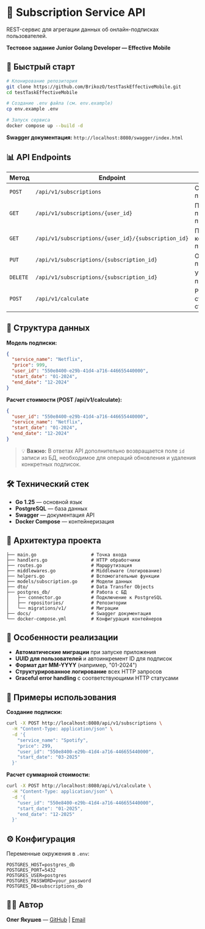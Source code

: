 # 📱 Subscription Service API

REST-сервис для агрегации данных об онлайн-подписках пользователей.

**Тестовое задание Junior Golang Developer — Effective Mobile**

## 🚀 Быстрый старт

```bash
# Клонирование репозитория
git clone https://github.com/BrikozO/testTaskEffectiveMobile.git
cd testTaskEffectiveMobile

# Создание .env файла (см. env.example)
cp env.example .env

# Запуск сервиса
docker compose up --build -d
```

**Swagger документация:** `http://localhost:8080/swagger/index.html`

## 📊 API Endpoints

| Метод | Endpoint | Описание |
|-------|----------|----------|
| `POST` | `/api/v1/subscriptions` | Создать подписку |
| `GET` | `/api/v1/subscriptions/{user_id}` | Получить подписки пользователя |
| `GET` | `/api/v1/subscriptions/{user_id}/{subscription_id}` | Получить конкретную подписку |
| `PUT` | `/api/v1/subscriptions/{subscription_id}` | Обновить подписку |
| `DELETE` | `/api/v1/subscriptions/{subscription_id}` | Удалить подписку |
| `POST` | `/api/v1/calculate` | Рассчитать суммарную стоимость |

## 🔧 Структура данных

**Модель подписки:**
```json
{
  "service_name": "Netflix",
  "price": 999,
  "user_id": "550e8400-e29b-41d4-a716-446655440000",
  "start_date": "01-2024",
  "end_date": "12-2024"
}
```

**Расчет стоимости (POST /api/v1/calculate):**
```json
{
  "user_id": "550e8400-e29b-41d4-a716-446655440000",
  "service_name": "Netflix",
  "start_date": "01-2024", 
  "end_date": "12-2024"
}
```

> 💡 **Важно:** В ответах API дополнительно возвращается поле `id` записи из БД, необходимое для операций обновления и удаления конкретных подписок.

## 🛠 Технический стек

- **Go 1.25** — основной язык
- **PostgreSQL** — база данных
- **Swagger** — документация API
- **Docker Compose** — контейнеризация

## 📁 Архитектура проекта

```
├── main.go                    # Точка входа
├── handlers.go                # HTTP обработчики
├── routes.go                  # Маршрутизация
├── middlewares.go             # Middleware (логирование)
├── helpers.go                 # Вспомогательные функции
├── models/subscription.go     # Модели данных
├── dto/                       # Data Transfer Objects
├── postgres_db/               # Работа с БД
│   ├── connector.go           # Подключение к PostgreSQL
│   ├── repositories/          # Репозитории
│   └── migrations/v1/         # Миграции
├── docs/                      # Swagger документация
└── docker-compose.yml         # Конфигурация контейнеров
```

## 🔄 Особенности реализации

- **Автоматические миграции** при запуске приложения
- **UUID для пользователей** и автоинкремент ID для подписок
- **Формат дат MM-YYYY** (например, "01-2024")
- **Структурированное логирование** всех HTTP запросов
- **Graceful error handling** с соответствующими HTTP статусами

## 🎯 Примеры использования

**Создание подписки:**
```bash
curl -X POST http://localhost:8080/api/v1/subscriptions \
  -H "Content-Type: application/json" \
  -d '{
    "service_name": "Spotify",
    "price": 299,
    "user_id": "550e8400-e29b-41d4-a716-446655440000",
    "start_date": "03-2025"
  }'
```

**Расчет суммарной стоимости:**
```bash
curl -X POST http://localhost:8080/api/v1/calculate \
  -H "Content-Type: application/json" \
  -d '{
    "user_id": "550e8400-e29b-41d4-a716-446655440000",
    "start_date": "01-2025",
    "end_date": "12-2025"
  }'
```

## ⚙️ Конфигурация

Переменные окружения в `.env`:
```env
POSTGRES_HOST=postgres_db
POSTGRES_PORT=5432
POSTGRES_USER=postgres
POSTGRES_PASSWORD=your_password
POSTGRES_DB=subscriptions_db
```

## 👨‍💻 Автор

**Олег Якушев** — [GitHub](https://github.com/BrikozO) | [Email](mailto:oleg.yakushev.work@gmail.com)